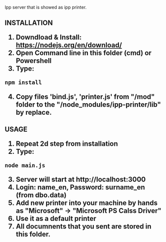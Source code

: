 Ipp server that is showed as ipp printer.


<H2>INSTALLATION
  
  1. Downdload & Install:
     https://nodejs.org/en/download/
  2. Open Command line in this folder (cmd) or Powershell
  3. Type:
  ```sh 
  npm install
  ```
  4. Copy files 'bind.js', 'printer.js' from "/mod" folder to the "/node_modules/ipp-printer/lib" by replace.
  
 <H2> USAGE
  
   1. Repeat 2d step from installation
   2. Type:
   ```sh
   node main.js
   ```
   3. Server will start at http://localhost:3000
   4. Login: name_en, Password: surname_en (from dbo.data)
   4. Add new printer into your machine by hands as "Microsoft" -> "Microsoft PS Calss Driver"
   5. Use it as a default printer
   6. All documnents that you sent are stored in this folder.
